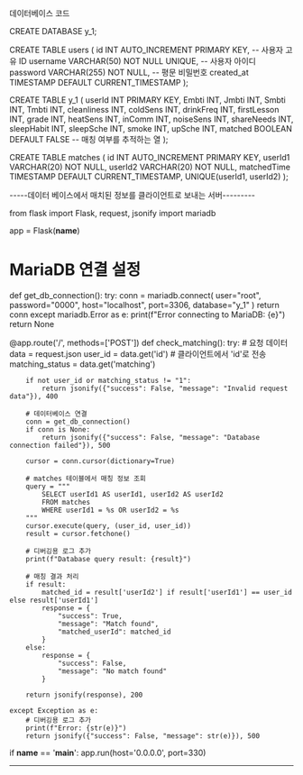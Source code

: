 
데이터베이스 코드

CREATE DATABASE y_1;

CREATE TABLE users ( id INT AUTO_INCREMENT PRIMARY KEY, -- 사용자 고유 ID username VARCHAR(50) NOT NULL UNIQUE, -- 사용자 아이디 password VARCHAR(255) NOT NULL, -- 평문 비밀번호 created_at TIMESTAMP DEFAULT CURRENT_TIMESTAMP );

CREATE TABLE y_1 (
    userId INT PRIMARY KEY,
    Embti INT,
    Jmbti INT,
    Smbti INT,
    Tmbti INT,
    cleanliness INT,
    coldSens INT,
    drinkFreq INT,
    firstLesson INT,
    grade INT,
    heatSens INT,
    inComm INT,
    noiseSens INT,
    shareNeeds INT,
    sleepHabit INT,
    sleepSche INT,
    smoke INT,
    upSche INT,
    matched BOOLEAN DEFAULT FALSE  -- 매칭 여부를 추적하는 열
);


CREATE TABLE matches (
    id INT AUTO_INCREMENT PRIMARY KEY,
    userId1 VARCHAR(20) NOT NULL,
    userId2 VARCHAR(20) NOT NULL,
    matchedTime TIMESTAMP DEFAULT CURRENT_TIMESTAMP,
    UNIQUE(userId1, userId2)
);




-----데이터 베이스에서 매치된 정보를 클라이언트로 보내는 서버---------

from flask import Flask, request, jsonify
import mariadb

app = Flask(__name__)

# MariaDB 연결 설정
def get_db_connection():
    try:
        conn = mariadb.connect(
            user="root",
            password="0000",
            host="localhost",
            port=3306,
            database="y_1"
        )
        return conn
    except mariadb.Error as e:
        print(f"Error connecting to MariaDB: {e}")
        return None

@app.route('/', methods=['POST'])
def check_matching():
    try:
        # 요청 데이터
        data = request.json
        user_id = data.get('id')  # 클라이언트에서 'id'로 전송
        matching_status = data.get('matching')

        if not user_id or matching_status != "1":
            return jsonify({"success": False, "message": "Invalid request data"}), 400

        # 데이터베이스 연결
        conn = get_db_connection()
        if conn is None:
            return jsonify({"success": False, "message": "Database connection failed"}), 500

        cursor = conn.cursor(dictionary=True)

        # matches 테이블에서 매칭 정보 조회
        query = """
            SELECT userId1 AS userId1, userId2 AS userId2
            FROM matches
            WHERE userId1 = %s OR userId2 = %s
        """
        cursor.execute(query, (user_id, user_id))
        result = cursor.fetchone()

        # 디버깅용 로그 추가
        print(f"Database query result: {result}")

        # 매칭 결과 처리
        if result:
            matched_id = result['userId2'] if result['userId1'] == user_id else result['userId1']
            response = {
                "success": True,
                "message": "Match found",
                "matched_userId": matched_id
            }
        else:
            response = {
                "success": False,
                "message": "No match found"
            }

        return jsonify(response), 200

    except Exception as e:
        # 디버깅용 로그 추가
        print(f"Error: {str(e)}")
        return jsonify({"success": False, "message": str(e)}), 500

if __name__ == '__main__':
    app.run(host='0.0.0.0', port=330)




----------

